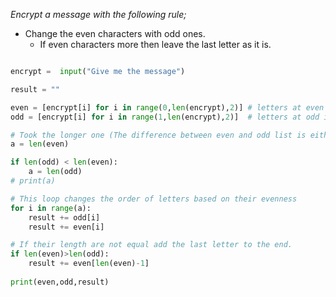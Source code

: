 _Encrypt a message with the following rule;_
* Change the even characters with odd ones.
  * If even characters more then leave the last letter as it is.
```Python

encrypt =  input("Give me the message")

result = ""

even = [encrypt[i] for i in range(0,len(encrypt),2)] # letters at even indices
odd = [encrypt[i] for i in range(1,len(encrypt),2)]  # letters at odd indices

# Took the longer one (The difference between even and odd list is either zero or one)
a = len(even)

if len(odd) < len(even):
    a = len(odd)
# print(a)

# This loop changes the order of letters based on their evenness
for i in range(a):
    result += odd[i]
    result += even[i]

# If their length are not equal add the last letter to the end.
if len(even)>len(odd):
    result += even[len(even)-1]
    
print(even,odd,result)
```
